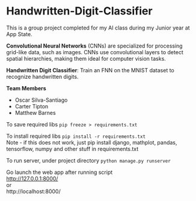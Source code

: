 # Handwritten-Digit-Classifier

This is a group project completed for my AI class during my Junior year at App State.



**Convolutional Neural Networks** (CNNs) are specialized for processing grid-like data, such as images. CNNs use convolutional layers to detect spatial hierarchies, making them ideal for computer vision tasks.

**Handwritten Digit Classifier**: Train an FNN on the MNIST dataset to recognize handwritten digits.

**Team Members**
- Oscar Silva-Santiago
- Carter Tipton
- Matthew Barnes

To save required libs
`pip freeze > requirements.txt`

To install required libs
`pip install -r requirements.txt`  
Note - if this does not work, just pip install django, mathplot, pandas, tensorflow, numpy and other stuff in requirements.txt

To run server, under project directory
`python manage.py runserver`

Go launch the web app after running script  
http://127.0.0.1:8000/  
or  
http://localhost:8000/
